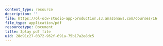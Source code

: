 ```yaml
---
content_type: resource
description: ''
file: https://ol-ocw-studio-app-production.s3.amazonaws.com/courses/16-687-private-pilot-ground-school-january-iap-2019/28d91c270372962f691a75b17a2e8dc5_Th2N_rDfkDw.pdf
file_type: application/pdf
resourcetype: Document
title: 3play pdf file
uid: 28d91c27-0372-962f-691a-75b17a2e8dc5
---
```

